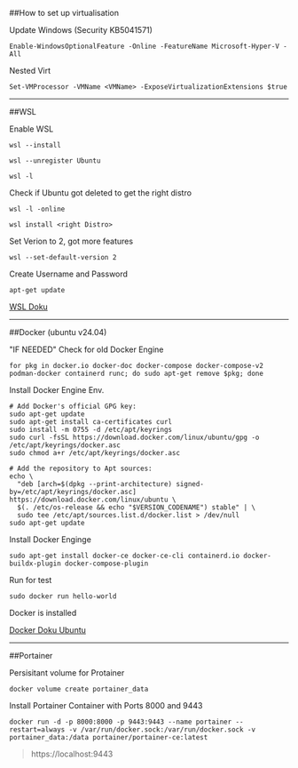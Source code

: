 ##How to set up virtualisation

Update Windows (Security KB5041571)

```
Enable-WindowsOptionalFeature -Online -FeatureName Microsoft-Hyper-V -All
```

Nested Virt
```
Set-VMProcessor -VMName <VMName> -ExposeVirtualizationExtensions $true
```

---

##WSL

Enable WSL

```
wsl --install
```

```  
wsl --unregister Ubuntu
 ```

```
wsl -l
 ```

Check if Ubuntu got deleted to get the right distro

```  
wsl -l -online
  ```

``` 
wsl install <right Distro>
```

Set Verion to 2, got more features
```
wsl --set-default-version 2
```

Create Username and Password

```
apt-get update
```

[WSL Doku](https://learn.microsoft.com/de-de/windows/wsl/about)

---

##Docker (ubuntu v24.04)

"IF NEEDED" Check for old Docker Engine

```
for pkg in docker.io docker-doc docker-compose docker-compose-v2 podman-docker containerd runc; do sudo apt-get remove $pkg; done
```

Install Docker Engine Env.

```
# Add Docker's official GPG key:
sudo apt-get update
sudo apt-get install ca-certificates curl
sudo install -m 0755 -d /etc/apt/keyrings
sudo curl -fsSL https://download.docker.com/linux/ubuntu/gpg -o /etc/apt/keyrings/docker.asc
sudo chmod a+r /etc/apt/keyrings/docker.asc

# Add the repository to Apt sources:
echo \
  "deb [arch=$(dpkg --print-architecture) signed-by=/etc/apt/keyrings/docker.asc] https://download.docker.com/linux/ubuntu \
  $(. /etc/os-release && echo "$VERSION_CODENAME") stable" | \
  sudo tee /etc/apt/sources.list.d/docker.list > /dev/null
sudo apt-get update
```

Install Docker Enginge
``` 
sudo apt-get install docker-ce docker-ce-cli containerd.io docker-buildx-plugin docker-compose-plugin 
```

Run for test
``` 
sudo docker run hello-world
```

Docker is installed

[Docker Doku Ubuntu](https://docs.docker.com/engine/install/ubuntu/)

---

##Portainer


Persisitant volume for Protainer
```
docker volume create portainer_data
```

Install Portainer Container with Ports 8000 and 9443
```
docker run -d -p 8000:8000 -p 9443:9443 --name portainer --restart=always -v /var/run/docker.sock:/var/run/docker.sock -v portainer_data:/data portainer/portainer-ce:latest
```

>https://localhost:9443
 
